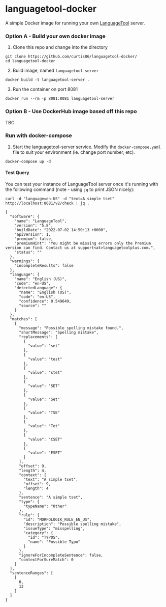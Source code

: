 # languagetool-docker

A simple Docker image for running your own [LanguageTool](https://languagetool.org/) server.


### Option A - Build your own docker image

1. Clone this repo and change into the directory

```
git clone https://github.com/curtis86/languagetool-docker/
cd languagetool-docker
```

2. Build image, named `languagetool-server`

```
docker build -t languagetool-server .
```

3. Run the container on port 8081

```
docker run --rm -p 8081:8081 languagetool-server
```

### Option B - Use DockerHub image based off this repo

TBC.

### Run with docker-compose

1. Start the languagetool-server service. Modify the `docker-compose.yaml` file to suit your environment (ie. change port number, etc).

```
docker-compose up -d
```

#### Test Query

You can test your instance of LanguageTool server once it's running with the following command (note - using `jq` to print JSON nicely):

```
curl -d "language=en-US" -d "text=A simple tset" http://localhost:8081/v2/check | jq .

{
  "software": {
    "name": "LanguageTool",
    "version": "5.8",
    "buildDate": "2022-07-02 14:50:13 +0000",
    "apiVersion": 1,
    "premium": false,
    "premiumHint": "You might be missing errors only the Premium version can find. Contact us at support<at>languagetoolplus.com.",
    "status": ""
  },
  "warnings": {
    "incompleteResults": false
  },
  "language": {
    "name": "English (US)",
    "code": "en-US",
    "detectedLanguage": {
      "name": "English (US)",
      "code": "en-US",
      "confidence": 0.549649,
      "source": ""
    }
  },
  "matches": [
    {
      "message": "Possible spelling mistake found.",
      "shortMessage": "Spelling mistake",
      "replacements": [
        {
          "value": "set"
        },
        {
          "value": "test"
        },
        {
          "value": "stet"
        },
        {
          "value": "SET"
        },
        {
          "value": "Set"
        },
        {
          "value": "TSE"
        },
        {
          "value": "Tet"
        },
        {
          "value": "CSET"
        },
        {
          "value": "ESET"
        }
      ],
      "offset": 9,
      "length": 4,
      "context": {
        "text": "A simple tset",
        "offset": 9,
        "length": 4
      },
      "sentence": "A simple tset",
      "type": {
        "typeName": "Other"
      },
      "rule": {
        "id": "MORFOLOGIK_RULE_EN_US",
        "description": "Possible spelling mistake",
        "issueType": "misspelling",
        "category": {
          "id": "TYPOS",
          "name": "Possible Typo"
        }
      },
      "ignoreForIncompleteSentence": false,
      "contextForSureMatch": 0
    }
  ],
  "sentenceRanges": [
    [
      0,
      13
    ]
  ]
}
```

